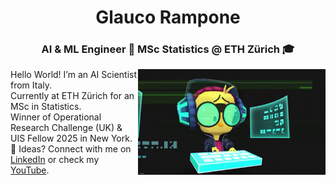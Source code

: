 <h1 align="center">Glauco Rampone</h1>
<h3 align="center">AI & ML Engineer 🤖 MSc Statistics @ ETH Zürich 🎓</h3>
<img align="right" src="hackerman.gif" width="300"/>

<ul style="list-style-type: none; margin: 0; padding: 0;">
      <li> Hello World! I’m an AI Scientist from Italy.</li>
      <li> Currently at ETH Zürich for an MSc in Statistics.</li>
      <li> Winner of Operational Research Challenge (UK) & UIS Fellow 2025 in New York.</li>
      <li>💭 Ideas? Connect with me on <a href="https://www.linkedin.com/in/glaucorampone" target="_blank">LinkedIn</a> or check my <a href="https://www.youtube.com/@glaucorampone" target="_blank">YouTube</a>.</li>
</ul>
